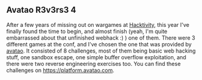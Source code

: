 Avatao R3v3rs3 4
------

After a few years of missing out on wargames at
[Hacktivity](https://hacktivity.com), this year I've finally found the time to
begin, and almost finish (yeah, I'm quite embarrassed about that unfinished
webhack :) ) one of them. There were 3 different games at the conf, and I've
chosen the one that was provided by [avatao](https://avatao.com). It consisted
of 8 challenges, most of them being basic web hacking stuff, one sandbox escape,
one simple buffer overflow exploitation, and there were two reverse engineering
exercises too. You can find these challenges on https://platform.avatao.com.
